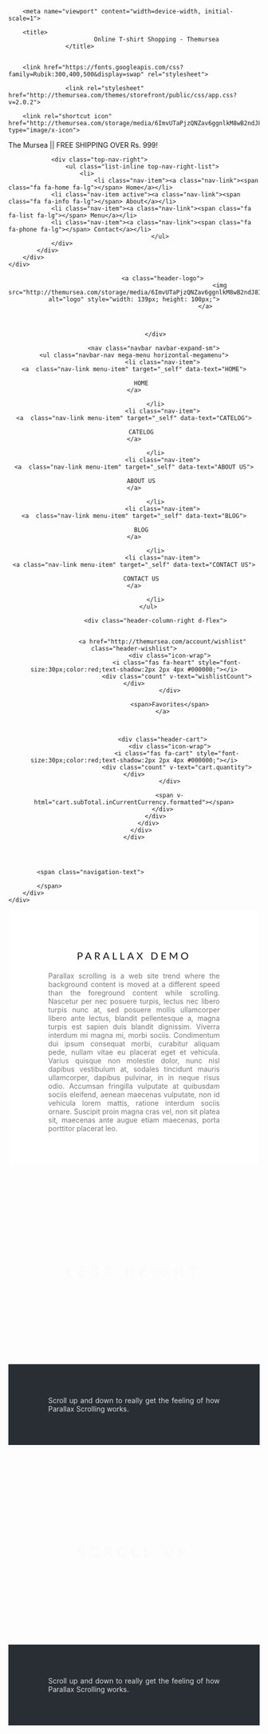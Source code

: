<!DOCTYPE html>
<html lang="en">
    <head>
        <base href="http://themursea.com">
        <meta charset="UTF-8">
        <meta name="viewport" content="width=device-width, initial-scale=1.0, minimum-scale=1.0">

        <meta name="viewport" content="width=device-width, initial-scale=1">
<script src="https://kit.fontawesome.com/a076d05399.js"></script>
<!--Get your own code at fontawesome.com-->

        <title>
                            Online T-shirt Shopping - Themursea
                    </title>

        
        <link href="https://fonts.googleapis.com/css?family=Rubik:300,400,500&display=swap" rel="stylesheet">

                    <link rel="stylesheet" href="http://themursea.com/themes/storefront/public/css/app.css?v=2.0.2">
        
        <link rel="shortcut icon" href="http://themursea.com/storage/media/6ImvUTaPjzQNZav6ggnlkM8wB2ndJ8IlX7pr8GFQ.png" type="image/x-icon">

<style>


.bgimg-1, .bgimg-2, .bgimg-3 {
  position: relative;
  opacity: 0.65;
  background-attachment: fixed;
  background-position: center;
  background-repeat: no-repeat;
  background-size: cover;

}
.bgimg-1 {
  background-image: url("https://wallpapercave.com/wp/FxmXPNK.jpg");
  min-height: 100%;
}

.bgimg-2 {
  background-image: url("https://www.desktopbackground.org/download/o/2015/11/21/1045506_download-free-new-york-city-wallpapers-hd_1920x1200_h.jpg");
  min-height: 400px;
}

.bgimg-3 {
  background-image: url("https://wallpaperaccess.com/full/878.jpg");
  min-height: 400px;
}

.caption {
  position: absolute;
  left: 0;
  top: 50%;
  width: 100%;
  text-align: center;
  color: #000;
}

.caption span.border {
  background-color: #111;
  color: #fff;
  padding: 18px;
  font-size: 25px;
  letter-spacing: 10px;
}

h3 {
  letter-spacing: 5px;
  text-transform: uppercase;
  font: 20px "Lato", sans-serif;
  color: #111;
}

/* Turn off parallax scrolling for tablets and phones */
@media only screen and (max-device-width: 1024px) {
  .bgimg-1, .bgimg-2, .bgimg-3 {
    background-attachment: scroll;
  }
}
</style>
</head>


<body
        class="page-template ltr"
        data-theme-color="#ff749f"
        style="--color-primary: #ff749f;
            --color-primary-hover: #ff4b83;
            --color-primary-transparent: rgba(255, 116, 159, 0.8);
            --color-primary-transparent-lite: rgba(255, 116, 159, 0.3);"
    >
        <div class="wrapper" id="app">
            <section class="top-nav-wrap">
    <div class="container">
        <div class="top-nav">
            <div class="row justify-content-between">
                <div class="top-nav-left d-none d-lg-block">
                    <span>The Mursea  || FREE SHIPPING OVER Rs. 999!</span>
 </div>

                <div class="top-nav-right">
                    <ul class="list-inline top-nav-right-list">
                        <li>
                            <li class="nav-item"><a class="nav-link"><span class="fa fa-home fa-lg"></span> Home</a></li>
                <li class="nav-item active"><a class="nav-link"><span class="fa fa-info fa-lg"></span> About</a></li>
                <li class="nav-item"><a class="nav-link"><span class="fa fa-list fa-lg"></span> Menu</a></li>
                <li class="nav-item"><a class="nav-link"><span class="fa fa-phone fa-lg"></span> Contact</a></li>
                                            </ul>
                </div>
            </div>
        </div>
    </div>

     


</section> <header class="header-wrap">
    <div class="header-wrap-inner">
        <div class="container">
            <div class="row flex-nowrap justify-content-between position-relative">
                <div class="header-column-left">
                    <div class="sidebar-menu-icon-wrap">
                        <div class="sidebar-menu-icon">
                            <span></span>
                            <span></span>
                            <span></span>
                        </div>
                    </div>

                    <a class="header-logo">
                                                    <img src="http://themursea.com/storage/media/6ImvUTaPjzQNZav6ggnlkM8wB2ndJ8IlX7pr8GFQ.png" alt="logo" style="width: 139px; height: 100px;">
                                            </a>
                    
                    
                    
                </div>

               <nav class="navbar navbar-expand-sm">
    <ul class="navbar-nav mega-menu horizontal-megamenu">
                    <li class="nav-item">
    <a  class="nav-link menu-item" target="_self" data-text="HOME">
        
        HOME
    </a>

                </li>
                    <li class="nav-item">
    <a  class="nav-link menu-item" target="_self" data-text="CATELOG">
        
        CATELOG
    </a>

                </li>
                    <li class="nav-item">
    <a  class="nav-link menu-item" target="_self" data-text="ABOUT US">
        
        ABOUT US
    </a>

                </li>
                    <li class="nav-item">
    <a  class="nav-link menu-item" target="_self" data-text="BLOG">
        
        BLOG
    </a>

                </li>
                    <li class="nav-item">
    <a class="nav-link menu-item" target="_self" data-text="CONTACT US">
        
        CONTACT US
    </a>

                </li>
            </ul>
</nav>

                

                <div class="header-column-right d-flex">
                    
                    
                    <a href="http://themursea.com/account/wishlist" class="header-wishlist">
                        <div class="icon-wrap">
                            <i class="fas fa-heart" style="font-size:30px;color:red;text-shadow:2px 2px 4px #000000;"></i>
                            <div class="count" v-text="wishlistCount"></div>
                        </div>

                        <span>Favorites</span>
                    </a>
                    
                    

                    <div class="header-cart">
                        <div class="icon-wrap">
                            <i class="fas fa-cart" style="font-size:30px;color:red;text-shadow:2px 2px 4px #000000;"></i>
                            <div class="count" v-text="cart.quantity"></div>
                        </div>

                        <span v-html="cart.subTotal.inCurrentCurrency.formatted"></span>
                    </div>
                </div>
            </div>
        </div>
    </div>
</header>
            <section class="navigation-wrap">
    <div class="container">
        <div class="navigation-inner">
            
            <span class="navigation-text">
                
            </span>
        </div>
    </div>
</section>

<div style="color: #777;background-color:white;text-align:center;padding:50px 80px;text-align: justify;">
  <h3 style="text-align:center;">Parallax Demo</h3>
  <p>Parallax scrolling is a web site trend where the background content is moved at a different speed than the foreground content while scrolling. Nascetur per nec posuere turpis, lectus nec libero turpis nunc at, sed posuere mollis ullamcorper libero ante lectus, blandit pellentesque a, magna turpis est sapien duis blandit dignissim. Viverra interdum mi magna mi, morbi sociis. Condimentum dui ipsum consequat morbi, curabitur aliquam pede, nullam vitae eu placerat eget et vehicula. Varius quisque non molestie dolor, nunc nisl dapibus vestibulum at, sodales tincidunt mauris ullamcorper, dapibus pulvinar, in in neque risus odio. Accumsan fringilla vulputate at quibusdam sociis eleifend, aenean maecenas vulputate, non id vehicula lorem mattis, ratione interdum sociis ornare. Suscipit proin magna cras vel, non sit platea sit, maecenas ante augue etiam maecenas, porta porttitor placerat leo.</p>
</div>

<div class="bgimg-2">
  <div class="caption">
  <span class="border" style="background-color:transparent;font-size:25px;color: #f7f7f7;">LESS HEIGHT</span>
  </div>
</div>

<div style="position:relative;">
  <div style="color:#ddd;background-color:#282E34;text-align:center;padding:50px 80px;text-align: justify;">
  <p>Scroll up and down to really get the feeling of how Parallax Scrolling works.</p>
  </div>
</div>

<div class="bgimg-3">
  <div class="caption">
  <span class="border" style="background-color:transparent;font-size:25px;color: #f7f7f7;">SCROLL UP</span>
  </div>
</div>

<div style="position:relative;">
  <div style="color:#ddd;background-color:#282E34;text-align:center;padding:50px 80px;text-align: justify;">
  <p>Scroll up and down to really get the feeling of how Parallax Scrolling works.</p>
  </div>
</div>

<div class="bgimg-1">
  <div class="caption">
  <span class="border">COOL!</span>
  </div>
</div>
